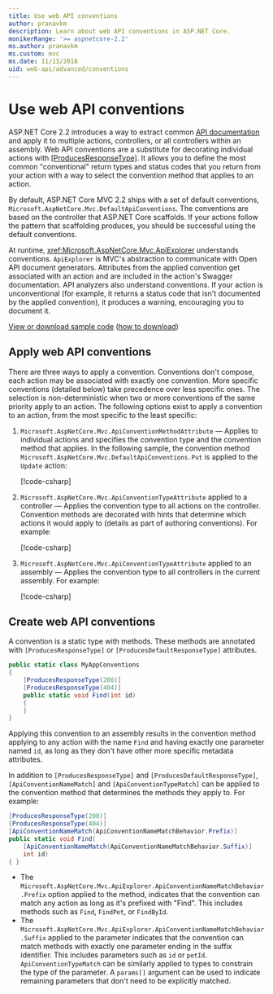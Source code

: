```yaml
---
title: Use web API conventions
author: pranavkm
description: Learn about web API conventions in ASP.NET Core.
monikerRange: '>= aspnetcore-2.2'
ms.author: pranavkm
ms.custom: mvc
ms.date: 11/13/2018
uid: web-api/advanced/conventions
---
```

# Use web API conventions

ASP.NET Core 2.2 introduces a way to extract common [API documentation](xref:tutorials/web-api-help-pages-using-swagger) and apply it to multiple actions, controllers, or all controllers within an assembly. Web API conventions are a substitute for decorating individual actions with [[ProducesResponseType]](xref:Microsoft.AspNetCore.Mvc.ProducesResponseTypeAttribute). It allows you to define the most common "conventional" return types and status codes that you return from your action with a way to select the convention method that applies to an action.

By default, ASP.NET Core MVC 2.2 ships with a set of default conventions, `Microsoft.AspNetCore.Mvc.DefaultApiConventions`. The conventions are based on the controller that ASP.NET Core scaffolds. If your actions follow the pattern that scaffolding produces, you should be successful using the default conventions.

At runtime, <xref:Microsoft.AspNetCore.Mvc.ApiExplorer> understands conventions. `ApiExplorer` is MVC's abstraction to communicate with Open API document generators. Attributes from the applied convention get associated with an action and are included in the action's Swagger documentation. API analyzers also understand conventions. If your action is unconventional (for example, it returns a status code that isn't documented by the applied convention), it produces a warning, encouraging you to document it.

[View or download sample code](https://github.com/aspnet/Docs/tree/master/aspnetcore/web-api/advanced/conventions/sample) ([how to download](xref:index#how-to-download-a-sample))

## Apply web API conventions

There are three ways to apply a convention. Conventions don't compose, each action may be associated with exactly one convention. More specific conventions (detailed below) take precedence over less specific ones. The selection is non-deterministic when two or more conventions of the same priority apply to an action. The following options exist to apply a convention to an action, from the most specific to the least specific:

1. `Microsoft.AspNetCore.Mvc.ApiConventionMethodAttribute` &mdash; Applies to individual actions and specifies the convention type and the convention method that applies. In the following sample, the convention method `Microsoft.AspNetCore.Mvc.DefaultApiConventions.Put` is applied to the `Update` action:

    [!code-csharp[](conventions/sample/Controllers/ContactsConventionController.cs?name=apiconventionmethod&highlight=2-3)]

1. `Microsoft.AspNetCore.Mvc.ApiConventionTypeAttribute` applied to a controller &mdash; Applies the convention type to all actions on the controller. Convention methods are decorated with hints that determine which actions it would apply to (details as part of authoring conventions). For example:

    [!code-csharp[](conventions/sample/Controllers/ContactsConventionController.cs?name=apiconventiontypeattribute)]

1. `Microsoft.AspNetCore.Mvc.ApiConventionTypeAttribute` applied to an assembly &mdash; Applies the convention type to all controllers in the current assembly. For example:

    [!code-csharp[](conventions/sample/Startup.cs?name=apiconventiontypeattribute)]

## Create web API conventions

A convention is a static type with methods. These methods are annotated with `[ProducesResponseType]` or `[ProducesDefaultResponseType]` attributes.

```csharp
public static class MyAppConventions
{
    [ProducesResponseType(200)]
    [ProducesResponseType(404)]
    public static void Find(int id)
    {
    }
}
```

Applying this convention to an assembly results in the convention method applying to any action with the name `Find` and having exactly one parameter named `id`, as long as they don't have other more specific metadata attributes.

In addition to `[ProducesResponseType]` and `[ProducesDefaultResponseType]`, `[ApiConventionNameMatch]` and `[ApiConventionTypeMatch]` can be applied to the convention method that determines the methods they apply to. For example:

```csharp
[ProducesResponseType(200)]
[ProducesResponseType(404)]
[ApiConventionNameMatch(ApiConventionNameMatchBehavior.Prefix)]
public static void Find(
    [ApiConventionNameMatch(ApiConventionNameMatchBehavior.Suffix)]
    int id)
{ }
```

* The `Microsoft.AspNetCore.Mvc.ApiExplorer.ApiConventionNameMatchBehavior.Prefix` option applied to the method, indicates that the convention can match any action as long as it's prefixed with "Find". This includes methods such as `Find`, `FindPet`, or `FindById`.
* The `Microsoft.AspNetCore.Mvc.ApiExplorer.ApiConventionNameMatchBehavior.Suffix` applied to the parameter indicates that the convention can match methods with exactly one parameter ending in the suffix identifier. This includes parameters such as `id` or `petId`. `ApiConventionTypeMatch` can be similarly applied to types to constrain the type of the parameter. A `params[]` argument can be used to indicate remaining parameters that don't need to be explicitly matched.
